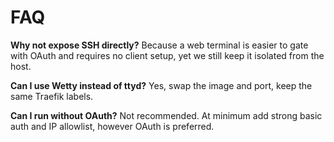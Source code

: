 # FAQ

**Why not expose SSH directly?**
Because a web terminal is easier to gate with OAuth and requires no client setup, yet we still keep it isolated from the host.

**Can I use Wetty instead of ttyd?**
Yes, swap the image and port, keep the same Traefik labels.

**Can I run without OAuth?**
Not recommended. At minimum add strong basic auth and IP allowlist, however OAuth is preferred.
